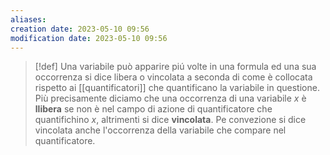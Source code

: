 ```yaml
---
aliases: 
creation date: 2023-05-10 09:56
modification date: 2023-05-10 09:56
---
```


> [!def]
> Una variabile può apparire piú volte in una formula ed una sua occorrenza si dice libera o vincolata a seconda di come è collocata rispetto ai [[quantificatori]] che quantificano la variabile in questione. Più precisamente diciamo che una occorrenza di una variabile $x$ è **llibera** se non è nel campo di azione di quantificatore che quantifichino $x$, altrimenti si dice **vincolata**. Pe convezione si dice vincolata anche l'occorrenza della variabile che compare nel quantificatore.



